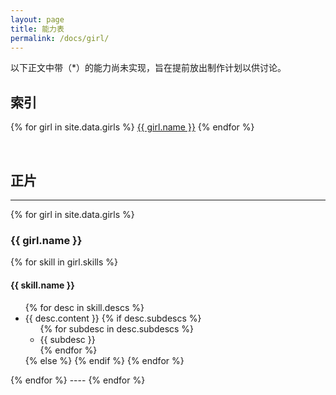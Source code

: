 ```yaml
---
layout: page
title: 能力表
permalink: /docs/girl/
---
```


以下正文中带（\*）的能力尚未实现，旨在提前放出制作计划以供讨论。

## 索引

<p>
{% for girl in site.data.girls %}
<a style="white-space:nowrap" href="#{{ girl.id }}">{{ girl.name }}</a>
{% endfor %}
</p>

<br />

## 正片
----
{% for girl in site.data.girls %}
<h3><a name="{{ girl.id }}"></a>{{ girl.name }}</h3>
{% for skill in girl.skills %}
<h4> {{ skill.name }} </h4>
<ul>
{% for desc in skill.descs %}
<li>{{ desc.content }}
{% if desc.subdescs %}
<ul>
{% for subdesc in desc.subdescs %}
<li>{{ subdesc }}</li>
{% endfor %}
</ul></li>
{% else %}
</li>
{% endif %}
{% endfor %}
</ul>
{% endfor %}
----
{% endfor %}


